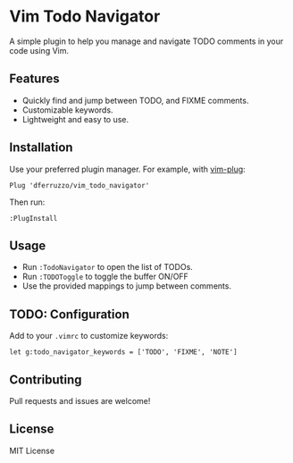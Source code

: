 # Vim Todo Navigator

A simple plugin to help you manage and navigate TODO comments in your code using Vim.

## Features

- Quickly find and jump between TODO, and FIXME comments.
- Customizable keywords.
- Lightweight and easy to use.

## Installation

Use your preferred plugin manager. For example, with [vim-plug](https://github.com/junegunn/vim-plug):

```vim
Plug 'dferruzzo/vim_todo_navigator'
```

Then run:

```
:PlugInstall
```

## Usage

- Run `:TodoNavigator` to open the list of TODOs.
- Run `:TODOToggle` to toggle the buffer ON/OFF
- Use the provided mappings to jump between comments.

## TODO: Configuration

Add to your `.vimrc` to customize keywords:

```vim
let g:todo_navigator_keywords = ['TODO', 'FIXME', 'NOTE']
```

## Contributing

Pull requests and issues are welcome!

## License

MIT License